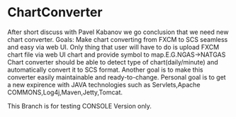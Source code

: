 # ChartConverter
After short discuss with Pavel Kabanov we go conclusion that we need new chart converter.
Goals:
Make chart converting from FXCM to SCS seamless and easy via web UI.
Only thing that user will have to do is upload FXCM chart file via web UI chart and provide symbol to map.E.G.NGAS->NATGAS
Chart converter should be able to detect type of chart(daily/minute) and automatically convert it to SCS format.
Another goal is to make this converter easily maintainable and ready-to-change.
Personal goal is to get a new expirence with JAVA technologies such as Servlets,Apache COMMONS,Log4j,Maven,Jetty,Tomcat.

This Branch is for testing CONSOLE Version only.
